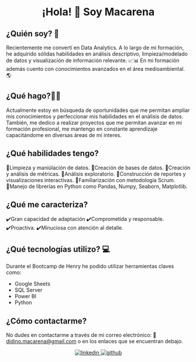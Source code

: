 
# <div align="center">¡Hola! 👋 Soy Macarena </div>  
  
## ¿Quién soy? 🔎
Recientemente me convertí en Data Analytics. A lo largo de mi formación, he adquirido sólidas habilidades en análisis descriptivo, limpieza/modelado de datos y visualización de información relevante. 📈📊 En mi formación además cuento con conocimientos avanzados en el área medioambiental. 🌎

## ¿Qué hago?👩‍💻
Actualmente estoy en búsqueda de oportunidades que me permitan ampliar mis conocimientos y perfeccionar mis habilidades en el análisis de datos. También, me dedico a realizar proyectos que me permitan avanzar en mi formación profesional, me mantengo en constante aprendizaje capacitándome en diversas áreas de mi interes. 

## ¿Qué habilidades tengo?
🔸Limpieza y maniúlación de datos.
🔸Creación de bases de datos.
🔸Creación y análisis de métricas.
🔸Análisis exploratorio.
🔸Construcción de reportes y visualizaciones interactivas.
🔸Familiarización con metodología Scrum.
🔸Manejo de librerías en Python como Pandas, Numpy, Seaborn, Matplotlib.

## ¿Qué me caracteriza?
✔️Gran capacidad de adaptación
✔️Comprometida y responsable.
✔️Proactiva.
✔️Minuciosa con atención al detalle.

## ¿Qué tecnologías utilizo? 💻
Durante el Bootcamp de Henry he podido utilizar herramientas claves como: 
* Google Sheets
* SQL Server
* Power BI
* Python

## ¿Cómo contactarme? 
No dudes en contactarme a través de mi correo electrónico: 📧 didino.macarena@gmail.com o en los enlaces que se encuentran debajo.
<div align="center">
<a href="https://linkedin.com/in/www.linkedin.com/in/macarena-di-dino-2641772b7" target="_blank">
<img src=https://img.shields.io/badge/linkedin-%231E77B5.svg?&style=for-the-badge&logo=linkedin&logoColor=white alt=linkedin style="margin-bottom: 5px;" />
</a>
<a href="https://github.com/https://github.com/MacaDiDino" target="_blank">
<img src=https://img.shields.io/badge/github-%2324292e.svg?&style=for-the-badge&logo=github&logoColor=white alt=github style="margin-bottom: 5px;" />
</a>  
</div>  
  

<br/>
